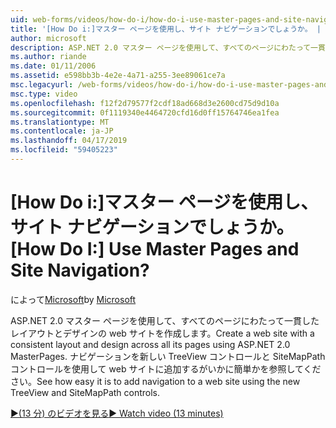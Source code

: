 ```yaml
---
uid: web-forms/videos/how-do-i/how-do-i-use-master-pages-and-site-navigation
title: '[How Do i:]マスター ページを使用し、サイト ナビゲーションでしょうか。 | Microsoft Docs'
author: microsoft
description: ASP.NET 2.0 マスター ページを使用して、すべてのページにわたって一貫したレイアウトとデザインの web サイトを作成します。 Web サイトにナビゲーションを追加するがいかに簡単かを参照してください.
ms.author: riande
ms.date: 01/11/2006
ms.assetid: e598bb3b-4e2e-4a71-a255-3ee89061ce7a
msc.legacyurl: /web-forms/videos/how-do-i/how-do-i-use-master-pages-and-site-navigation
msc.type: video
ms.openlocfilehash: f12f2d79577f2cdf18ad668d3e2600cd75d9d10a
ms.sourcegitcommit: 0f1119340e4464720cfd16d0ff15764746ea1fea
ms.translationtype: MT
ms.contentlocale: ja-JP
ms.lasthandoff: 04/17/2019
ms.locfileid: "59405223"
---
```

# <a name="how-do-i-use-master-pages-and-site-navigation"></a><span data-ttu-id="66180-105">[How Do i:]マスター ページを使用し、サイト ナビゲーションでしょうか。</span><span class="sxs-lookup"><span data-stu-id="66180-105">[How Do I:] Use Master Pages and Site Navigation?</span></span>

<span data-ttu-id="66180-106">によって[Microsoft](https://github.com/microsoft)</span><span class="sxs-lookup"><span data-stu-id="66180-106">by [Microsoft](https://github.com/microsoft)</span></span>

<span data-ttu-id="66180-107">ASP.NET 2.0 マスター ページを使用して、すべてのページにわたって一貫したレイアウトとデザインの web サイトを作成します。</span><span class="sxs-lookup"><span data-stu-id="66180-107">Create a web site with a consistent layout and design across all its pages using ASP.NET 2.0 MasterPages.</span></span> <span data-ttu-id="66180-108">ナビゲーションを新しい TreeView コントロールと SiteMapPath コントロールを使用して web サイトに追加するがいかに簡単かを参照してください。</span><span class="sxs-lookup"><span data-stu-id="66180-108">See how easy it is to add navigation to a web site using the new TreeView and SiteMapPath controls.</span></span>

[<span data-ttu-id="66180-109">&#9654;(13 分) のビデオを見る</span><span class="sxs-lookup"><span data-stu-id="66180-109">&#9654; Watch video (13 minutes)</span></span>](https://channel9.msdn.com/Blogs/ASP-NET-Site-Videos/how-do-i-use-master-pages-and-site-navigation)
